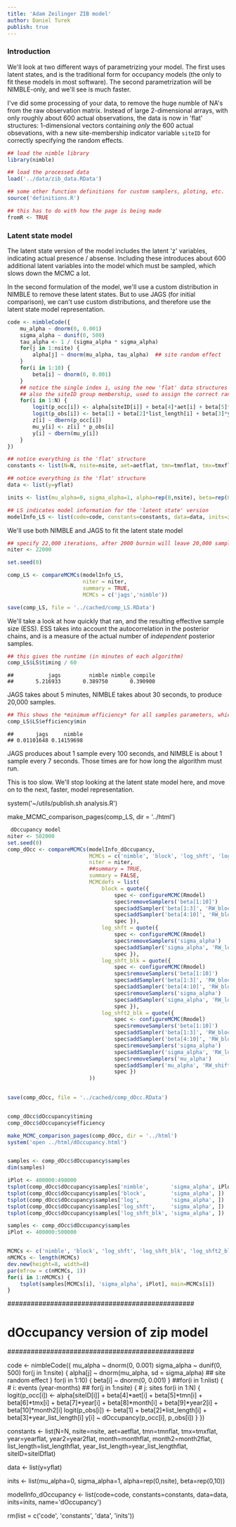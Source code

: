 ```yaml
---
title: 'Adam Zeilinger ZIB model'
author: Daniel Turek
publish: true
---
```








### Introduction

We'll look at two different ways of parametrizing your model.  The first uses latent states, and is the traditional form for occupancy models (the only to fit these models in most software).  The second parametrization will be NIMBLE-only, and we'll see is much faster.


I've did some processing of your data, to remove the huge numble of NA's from the raw observation matrix.  Instead of large 2-dimensional arrays, with only roughly about 600 actual observations, the data is now in 'flat' structures: 1-dimensional vectors containing *only* the 600 actual obsevations, with a new site-membership indicator variable `siteID` for correctly specifying the random effects.


```r
## load the nimble library
library(nimble)

## load the processed data
load('../data/zib_data.RData')

## some other function definitions for custom samplers, ploting, etc.
source('definitions.R')

## this has to do with how the page is being made
fromR <- TRUE
```







### Latent state model

The latent state version of the model includes the latent 'z' variables, indicating actual presence / absense.  Including these introduces about 600 additional latent variables into the model which must be sampled, which slows down the MCMC a lot.

In the second formulation of the model, we'll use a custom distribution in NIMBLE to remove these latent states.  But to use JAGS (for initial comparison), we can't use custom distributions, and therefore use the latent state model representation.


```r
code <- nimbleCode({
    mu_alpha ~ dnorm(0, 0.001)
    sigma_alpha ~ dunif(0, 500)
    tau_alpha <- 1 / (sigma_alpha * sigma_alpha)
    for(j in 1:nsite) { 
        alpha[j] ~ dnorm(mu_alpha, tau_alpha)  ## site random effect
    }
    for(i in 1:10) {
        beta[i] ~ dnorm(0, 0.001)
    }
    ## notice the single index i, using the new 'flat' data structures
    ## also the siteID group membership, used to assign the correct random effect
    for(i in 1:N) {
        logit(p_occ[i]) <- alpha[siteID[i]] + beta[4]*aet[i] + beta[5]*tmn[i] + beta[6]*tmx[i] + beta[7]*year[i] + beta[8]*month[i] + beta[9]*year2[i] + beta[10]*month2[i]
        logit(p_obs[i]) <- beta[1] + beta[2]*list_length[i] + beta[3]*year_list_length[i]
        z[i] ~ dbern(p_occ[i])
        mu_y[i] <- z[i] * p_obs[i]
        y[i] ~ dbern(mu_y[i])
    }
})

## notice everything is the 'flat' structure
constants <- list(N=N, nsite=nsite, aet=aetflat, tmn=tmnflat, tmx=tmxflat, year=yearflat, year2=year2flat, month=monthflat, month2=month2flat, list_length=list_lengthflat, year_list_length=year_list_lengthflat, siteID=siteIDflat)

## notice everything is the 'flat' structure
data <- list(y=yflat)

inits <- list(mu_alpha=0, sigma_alpha=1, alpha=rep(0,nsite), beta=rep(0,10), z=rep(1,N))

## LS indicates model information for the 'latent state' version
modelInfo_LS <- list(code=code, constants=constants, data=data, inits=inits, name='LS')
```



We'll use both NIMBLE and JAGS to fit the latent state model



```r
## specify 22,000 iterations, after 2000 burnin will leave 20,000 samples
niter <- 22000

set.seed(0)

comp_LS <- compareMCMCs(modelInfo_LS,
                        niter = niter,
                        summary = TRUE,
                        MCMCs = c('jags','nimble'))

save(comp_LS, file = '../cached/comp_LS.RData')
```



 We'll take a look at how quickly that ran, and the resulting effective sample size (ESS).  ESS takes into account the autocorrelation in the posterior chains, and is a measure of the actual number of *independent* posterior samples.


```r
## this gives the runtime (in minutes of each algorithm)
comp_LS$LS$timing / 60
```

```
##           jags         nimble nimble_compile 
##       5.216933       0.389750       0.390900
```

JAGS takes about 5 minutes, NIMBLE takes about 30 seconds, to produce 20,000 samples.


```r
## This shows the *minimum efficiency* for all samples parameters, which is the number of effective samples produces per second of runtime.
comp_LS$LS$efficiency$min
```

```
##       jags     nimble 
## 0.01101648 0.14159698
```

JAGS produces about 1 sample every 100 seconds, and NIMBLE is about 1 sample every 7 seconds.  Those times are for how long the algorithm must run.

This is too slow.  We'll stop looking at the latent state model here, and move on to the next, faster, model representation.



system('~/utils/publish.sh analysis.R')


make_MCMC_comparison_pages(comp_LS, dir = '../html')


```r
 dOccupancy model
niter <- 502000
set.seed(0)
comp_dOcc <- compareMCMCs(modelInfo_dOccupancy,
                          MCMCs = c('nimble', 'block', 'log_shft', 'log_shft_blk', 'log_shft2_blk'),
                          niter = niter,
                          ##summary = TRUE,
                          summary = FALSE,
                          MCMCdefs = list(
                              block = quote({
                                  spec <- configureMCMC(Rmodel)
                                  spec$removeSamplers('beta[1:10]')
                                  spec$addSampler('beta[1:3]', 'RW_block')
                                  spec$addSampler('beta[4:10]', 'RW_block')
                                  spec }),
                              log_shft = quote({
                                  spec <- configureMCMC(Rmodel)
                                  spec$removeSamplers('sigma_alpha')
                                  spec$addSampler('sigma_alpha', 'RW_log_shift', list(shiftNodes='alpha'))
                                  spec }),
                              log_shft_blk = quote({
                                  spec <- configureMCMC(Rmodel)
                                  spec$removeSamplers('beta[1:10]')
                                  spec$addSampler('beta[1:3]', 'RW_block')
                                  spec$addSampler('beta[4:10]', 'RW_block')
                                  spec$removeSamplers('sigma_alpha')
                                  spec$addSampler('sigma_alpha', 'RW_log_shift', list(shiftNodes='alpha'))
                                  spec }),
                              log_shft2_blk = quote({
                                  spec <- configureMCMC(Rmodel)
                                  spec$removeSamplers('beta[1:10]')
                                  spec$addSampler('beta[1:3]', 'RW_block')
                                  spec$addSampler('beta[4:10]', 'RW_block')
                                  spec$removeSamplers('sigma_alpha')
                                  spec$addSampler('sigma_alpha', 'RW_log_shift', list(shiftNodes='alpha'))
                                  spec$removeSamplers('mu_alpha')
                                  spec$addSampler('mu_alpha', 'RW_shift', list(shiftNodes='alpha', skipDependencies=FALSE))
                                  spec })
                          ))
                                  

save(comp_dOcc, file = '../cached/comp_dOcc.RData')


comp_dOcc$dOccupancy$timing
comp_dOcc$dOccupancy$efficiency

make_MCMC_comparison_pages(comp_dOcc, dir = '../html')
system('open ../html/dOccupancy.html')


samples <- comp_dOcc$dOccupancy$samples
dim(samples)

iPlot <- 400000:498000
tsplot(comp_dOcc$dOccupancy$samples['nimble',       'sigma_alpha', iPlot])
tsplot(comp_dOcc$dOccupancy$samples['block',        'sigma_alpha', ])
tsplot(comp_dOcc$dOccupancy$samples['log',          'sigma_alpha', ])
tsplot(comp_dOcc$dOccupancy$samples['log_shft',     'sigma_alpha', ])
tsplot(comp_dOcc$dOccupancy$samples['log_shft_blk', 'sigma_alpha', ])

samples <- comp_dOcc$dOccupancy$samples
iPlot <- 400000:500000


MCMCs <- c('nimble', 'block', 'log_shft', 'log_shft_blk', 'log_shft2_blk')
nMCMCs <- length(MCMCs)
dev.new(height=8, width=8)
par(mfrow = c(nMCMCs, 1))
for(i in 1:nMCMCs) {
    tsplot(samples[MCMCs[i], 'sigma_alpha', iPlot], main=MCMCs[i])
}
```










################################################
# dOccupancy version of zip model ##############
################################################

code <- nimbleCode({
    mu_alpha ~ dnorm(0, 0.001)
    sigma_alpha ~ dunif(0, 500)
    for(j in 1:nsite) { 
        alpha[j] ~ dnorm(mu_alpha, sd = sigma_alpha)  ## site random effect
    }
    for(i in 1:10) {
        beta[i] ~ dnorm(0, 0.001)
    }
    ##for(i in 1:nlist) {        # i: events (year-months)
    ##    for(j in 1:nsite) {    # j: sites
    for(i in 1:N) {
        logit(p_occ[i]) <- alpha[siteID[i]] + beta[4]*aet[i] + beta[5]*tmn[i] + beta[6]*tmx[i] + beta[7]*year[i] + beta[8]*month[i] + beta[9]*year2[i] + beta[10]*month2[i]
        logit(p_obs[i]) <- beta[1] + beta[2]*list_length[i] + beta[3]*year_list_length[i]
        y[i] ~ dOccupancy(p_occ[i], p_obs[i])
    }
})

constants <- list(N=N, nsite=nsite, aet=aetflat, tmn=tmnflat, tmx=tmxflat, year=yearflat, year2=year2flat, month=monthflat, month2=month2flat, list_length=list_lengthflat, year_list_length=year_list_lengthflat, siteID=siteIDflat)

data <- list(y=yflat)

inits <- list(mu_alpha=0, sigma_alpha=1, alpha=rep(0,nsite), beta=rep(0,10))

modelInfo_dOccupancy <- list(code=code, constants=constants, data=data, inits=inits, name='dOccupancy')

rm(list = c('code', 'constants', 'data', 'inits'))

